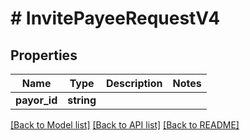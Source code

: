 # # InvitePayeeRequestV4

## Properties

Name | Type | Description | Notes
------------ | ------------- | ------------- | -------------
**payor_id** | **string** |  |

[[Back to Model list]](../../README.md#models) [[Back to API list]](../../README.md#endpoints) [[Back to README]](../../README.md)
